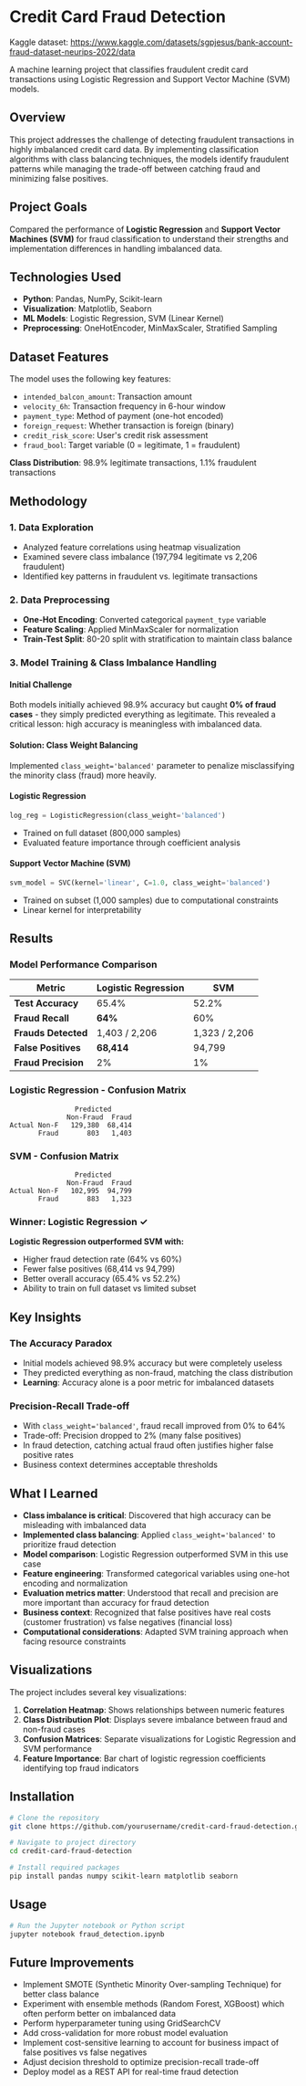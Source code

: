 # Credit Card Fraud Detection

Kaggle dataset: https://www.kaggle.com/datasets/sgpjesus/bank-account-fraud-dataset-neurips-2022/data

A machine learning project that classifies fraudulent credit card transactions using Logistic Regression and Support Vector Machine (SVM) models.

## Overview

This project addresses the challenge of detecting fraudulent transactions in highly imbalanced credit card data. By implementing classification algorithms with class balancing techniques, the models identify fraudulent patterns while managing the trade-off between catching fraud and minimizing false positives.

## Project Goals

Compared the performance of **Logistic Regression** and **Support Vector Machines (SVM)** for fraud classification to understand their strengths and implementation differences in handling imbalanced data.

## Technologies Used

- **Python**: Pandas, NumPy, Scikit-learn
- **Visualization**: Matplotlib, Seaborn
- **ML Models**: Logistic Regression, SVM (Linear Kernel)
- **Preprocessing**: OneHotEncoder, MinMaxScaler, Stratified Sampling

## Dataset Features

The model uses the following key features:
- `intended_balcon_amount`: Transaction amount
- `velocity_6h`: Transaction frequency in 6-hour window
- `payment_type`: Method of payment (one-hot encoded)
- `foreign_request`: Whether transaction is foreign (binary)
- `credit_risk_score`: User's credit risk assessment
- `fraud_bool`: Target variable (0 = legitimate, 1 = fraudulent)

**Class Distribution**: 98.9% legitimate transactions, 1.1% fraudulent transactions

## Methodology

### 1. Data Exploration
- Analyzed feature correlations using heatmap visualization
- Examined severe class imbalance (197,794 legitimate vs 2,206 fraudulent)
- Identified key patterns in fraudulent vs. legitimate transactions

### 2. Data Preprocessing
- **One-Hot Encoding**: Converted categorical `payment_type` variable
- **Feature Scaling**: Applied MinMaxScaler for normalization
- **Train-Test Split**: 80-20 split with stratification to maintain class balance

### 3. Model Training & Class Imbalance Handling

#### Initial Challenge
Both models initially achieved 98.9% accuracy but caught **0% of fraud cases** - they simply predicted everything as legitimate. This revealed a critical lesson: high accuracy is meaningless with imbalanced data.

#### Solution: Class Weight Balancing
Implemented `class_weight='balanced'` parameter to penalize misclassifying the minority class (fraud) more heavily.

#### Logistic Regression
```python
log_reg = LogisticRegression(class_weight='balanced')
```
- Trained on full dataset (800,000 samples)
- Evaluated feature importance through coefficient analysis

#### Support Vector Machine (SVM)
```python
svm_model = SVC(kernel='linear', C=1.0, class_weight='balanced')
```
- Trained on subset (1,000 samples) due to computational constraints
- Linear kernel for interpretability

## Results

### Model Performance Comparison

| Metric | Logistic Regression | SVM |
|--------|-------------------|-----|
| **Test Accuracy** | 65.4% | 52.2% |
| **Fraud Recall** | **64%** | 60% |
| **Frauds Detected** | 1,403 / 2,206 | 1,323 / 2,206 |
| **False Positives** | **68,414** | 94,799 |
| **Fraud Precision** | 2% | 1% |

### Logistic Regression - Confusion Matrix
```
                Predicted
              Non-Fraud  Fraud
Actual Non-F   129,380  68,414
       Fraud       803   1,403
```

### SVM - Confusion Matrix
```
                Predicted
              Non-Fraud  Fraud
Actual Non-F   102,995  94,799
       Fraud       883   1,323
```

### Winner: Logistic Regression ✓

**Logistic Regression outperformed SVM with:**
- Higher fraud detection rate (64% vs 60%)
- Fewer false positives (68,414 vs 94,799)
- Better overall accuracy (65.4% vs 52.2%)
- Ability to train on full dataset vs limited subset

## Key Insights

### The Accuracy Paradox
- Initial models achieved 98.9% accuracy but were completely useless
- They predicted everything as non-fraud, matching the class distribution
- **Learning**: Accuracy alone is a poor metric for imbalanced datasets

### Precision-Recall Trade-off
- With `class_weight='balanced'`, fraud recall improved from 0% to 64%
- Trade-off: Precision dropped to 2% (many false positives)
- In fraud detection, catching actual fraud often justifies higher false positive rates
- Business context determines acceptable thresholds

## What I Learned

- **Class imbalance is critical**: Discovered that high accuracy can be misleading with imbalanced data
- **Implemented class balancing**: Applied `class_weight='balanced'` to prioritize fraud detection
- **Model comparison**: Logistic Regression outperformed SVM in this use case
- **Feature engineering**: Transformed categorical variables using one-hot encoding and normalization
- **Evaluation metrics matter**: Understood that recall and precision are more important than accuracy for fraud detection
- **Business context**: Recognized that false positives have real costs (customer frustration) vs false negatives (financial loss)
- **Computational considerations**: Adapted SVM training approach when facing resource constraints

## Visualizations

The project includes several key visualizations:
1. **Correlation Heatmap**: Shows relationships between numeric features
2. **Class Distribution Plot**: Displays severe imbalance between fraud and non-fraud cases
3. **Confusion Matrices**: Separate visualizations for Logistic Regression and SVM performance
4. **Feature Importance**: Bar chart of logistic regression coefficients identifying top fraud indicators

## Installation

```bash
# Clone the repository
git clone https://github.com/yourusername/credit-card-fraud-detection.git

# Navigate to project directory
cd credit-card-fraud-detection

# Install required packages
pip install pandas numpy scikit-learn matplotlib seaborn
```

## Usage

```python
# Run the Jupyter notebook or Python script
jupyter notebook fraud_detection.ipynb
```

## Future Improvements

- Implement SMOTE (Synthetic Minority Over-sampling Technique) for better class balance
- Experiment with ensemble methods (Random Forest, XGBoost) which often perform better on imbalanced data
- Perform hyperparameter tuning using GridSearchCV
- Add cross-validation for more robust model evaluation
- Implement cost-sensitive learning to account for business impact of false positives vs false negatives
- Adjust decision threshold to optimize precision-recall trade-off
- Deploy model as a REST API for real-time fraud detection
